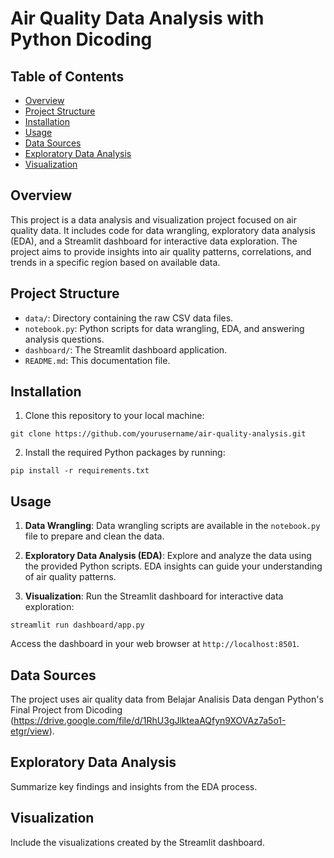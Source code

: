 # Air Quality Data Analysis with Python Dicoding

## Table of Contents
- [Overview](#overview)
- [Project Structure](#project-structure)
- [Installation](#installation)
- [Usage](#usage)
- [Data Sources](#data-sources)
- [Exploratory Data Analysis](#exploratory-data-analysis)
- [Visualization](#visualization)

## Overview
This project is a data analysis and visualization project focused on air quality data. It includes code for data wrangling, exploratory data analysis (EDA), and a Streamlit dashboard for interactive data exploration. The project aims to provide insights into air quality patterns, correlations, and trends in a specific region based on available data.

## Project Structure
- `data/`: Directory containing the raw CSV data files.
- `notebook.py`: Python scripts for data wrangling, EDA, and answering analysis questions.
- `dashboard/`: The Streamlit dashboard application.
- `README.md`: This documentation file.

## Installation
1. Clone this repository to your local machine:
```
git clone https://github.com/yourusername/air-quality-analysis.git
```
2. Install the required Python packages by running:
```
pip install -r requirements.txt
```

## Usage
1. **Data Wrangling**: Data wrangling scripts are available in the `notebook.py` file to prepare and clean the data.

2. **Exploratory Data Analysis (EDA)**: Explore and analyze the data using the provided Python scripts. EDA insights can guide your understanding of air quality patterns.

3. **Visualization**: Run the Streamlit dashboard for interactive data exploration:

```
streamlit run dashboard/app.py
```
Access the dashboard in your web browser at `http://localhost:8501`.

## Data Sources
The project uses air quality data from Belajar Analisis Data dengan Python's Final Project from Dicoding (https://drive.google.com/file/d/1RhU3gJlkteaAQfyn9XOVAz7a5o1-etgr/view).

## Exploratory Data Analysis
Summarize key findings and insights from the EDA process.

## Visualization
Include the visualizations created by the Streamlit dashboard.
